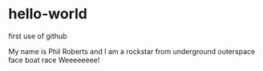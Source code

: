 # hello-world
first use of github

My name is Phil Roberts and I am a rockstar from underground outerspace face boat race
Weeeeeeee!
